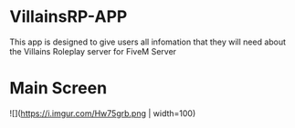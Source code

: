 # VillainsRP-APP

This app is designed to give users all infomation that they will need about the Villains Roleplay server for FiveM Server



# Main Screen

![](https://i.imgur.com/Hw75grb.png | width=100)
